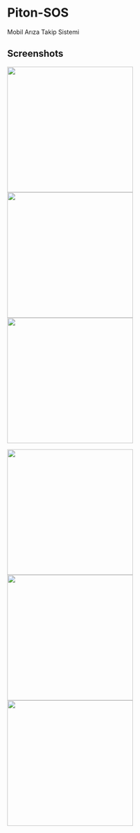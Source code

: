# Piton-SOS
Mobil Arıza Takip Sistemi

## Screenshots
<p>
  <img src="https://user-images.githubusercontent.com/22731894/79470896-9cfbd700-800a-11ea-8cc1-3412ce123cf6.png" width="290">
  <img src="https://user-images.githubusercontent.com/22731894/79456409-230e2280-7ff7-11ea-80a1-bac2124b1203.png" width="290">
  <img src="https://user-images.githubusercontent.com/22731894/79470904-9ff6c780-800a-11ea-82f9-7d759e9b9404.png" width="290">
</p>
<p>
  <img src="https://user-images.githubusercontent.com/22731894/79470910-a2592180-800a-11ea-8d9b-974b7a149bf1.png" width="290">
  <img src="https://user-images.githubusercontent.com/22731894/79470918-a38a4e80-800a-11ea-9839-56f70571bea1.png" width="290">
  <img src="https://user-images.githubusercontent.com/22731894/79470931-a6853f00-800a-11ea-9c73-59a031c54740.png" width="290">
</p>
